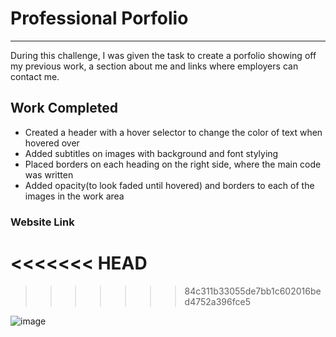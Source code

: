# Professional Porfolio

***

During this challenge, I was given the task to create a porfolio showing off my previous work, a section about me and links where employers can contact me.

## Work Completed

* Created a header with a hover selector to change the color of text when hovered over
* Added subtitles on images with background and font stylying
* Placed borders on each heading on the right side, where the main code was written
* Added opacity(to look faded until hovered) and borders to each of the images in the work area

### Website Link

<<<<<<< HEAD
=======


>>>>>>> 84c311b33055de7bb1c602016bed4752a396fce5


![image](https://user-images.githubusercontent.com/105329236/171511052-aa824882-d627-497b-98cb-4a9683577e1e.png)
